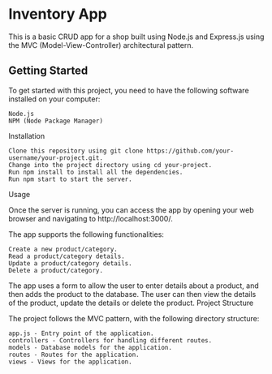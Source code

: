# Inventory App

This is a basic CRUD app for a shop built using Node.js and Express.js using the MVC (Model-View-Controller) architectural pattern.

## Getting Started

To get started with this project, you need to have the following software installed on your computer:

    Node.js
    NPM (Node Package Manager)

Installation

    Clone this repository using git clone https://github.com/your-username/your-project.git.
    Change into the project directory using cd your-project.
    Run npm install to install all the dependencies.
    Run npm start to start the server.

Usage

Once the server is running, you can access the app by opening your web browser and navigating to http://localhost:3000/.

The app supports the following functionalities:

    Create a new product/category.
    Read a product/category details.
    Update a product/category details.
    Delete a product/category.

The app uses a form to allow the user to enter details about a product, and then adds the product to the database. The user can then view the details of the product, update the details or delete the product.
Project Structure

The project follows the MVC pattern, with the following directory structure:

    app.js - Entry point of the application.
    controllers - Controllers for handling different routes.
    models - Database models for the application.
    routes - Routes for the application.
    views - Views for the application.